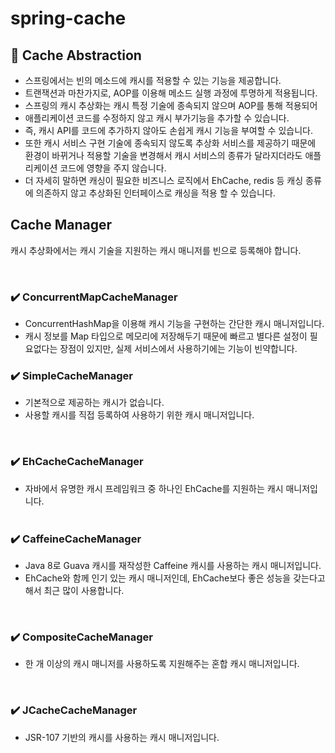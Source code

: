 # spring-cache

## 📌 Cache Abstraction
- 스프링에서는 빈의 메소드에 캐시를 적용할 수 있는 기능을 제공합니다.
- 트랜잭션과 마찬가지로, AOP를 이용해 메소드 실행 과정에 투명하게 적용됩니다.
 
- 스프링의 캐시 추상화는 캐시 특정 기술에 종속되지 않으며 AOP를 통해 적용되어
- 애플리케이션 코드를 수정하지 않고 캐시 부가기능을 추가할 수 있습니다.
 
- 즉, 캐시 API를 코드에 추가하지 않아도 손쉽게 캐시 기능을 부여할 수 있습니다.
- 또한 캐시 서비스 구현 기술에 종속되지 않도록 추상화 서비스를 제공하기 때문에 환경이 바뀌거나 적용할 기술을 변경해서 캐시 서비스의 종류가 달라지더라도 애플리케이션 코드에 영향을 주지 않습니다.
- 더 자세히 말하면 캐싱이 필요한 비즈니스 로직에서 EhCache, redis 등 캐싱 종류에 의존하지 않고 추상화된 인터페이스로 캐싱을 적용 할 수 있습니다.



## Cache Manager

캐시 추상화에서는 캐시 기술을 지원하는 캐시 매니저를 빈으로 등록해야 합니다.

 
### ✔️ ConcurrentMapCacheManager

- ConcurrentHashMap을 이용해 캐시 기능을 구현하는 간단한 캐시 매니저입니다. </br>
- 캐시 정보를 Map 타입으로 메모리에 저장해두기 때문에 빠르고 별다른 설정이 필요없다는 장점이 있지만, 실제 서비스에서 사용하기에는 기능이 빈약합니다.
 
### ✔️ SimpleCacheManager
- 기본적으로 제공하는 캐시가 없습니다. </br>
- 사용할 캐시를 직접 등록하여 사용하기 위한 캐시 매니저입니다.</br>

 
### ✔️ EhCacheCacheManager
- 자바에서 유명한 캐시 프레임워크 중 하나인 EhCache를 지원하는 캐시 매니저입니다.</br>
 
### ✔️ CaffeineCacheManager
- Java 8로 Guava 캐시를 재작성한 Caffeine 캐시를 사용하는 캐시 매니저입니다.</br>
- EhCache와 함께 인기 있는 캐시 매니저인데, EhCache보다 좋은 성능을 갖는다고 해서 최근 많이 사용합니다.</br>

 
### ✔️ CompositeCacheManager
- 한 개 이상의 캐시 매니저를 사용하도록 지원해주는 혼합 캐시 매니저입니다.</br>

 
### ✔️ JCacheCacheManager
- JSR-107 기반의 캐시를 사용하는 캐시 매니저입니다.</br>
